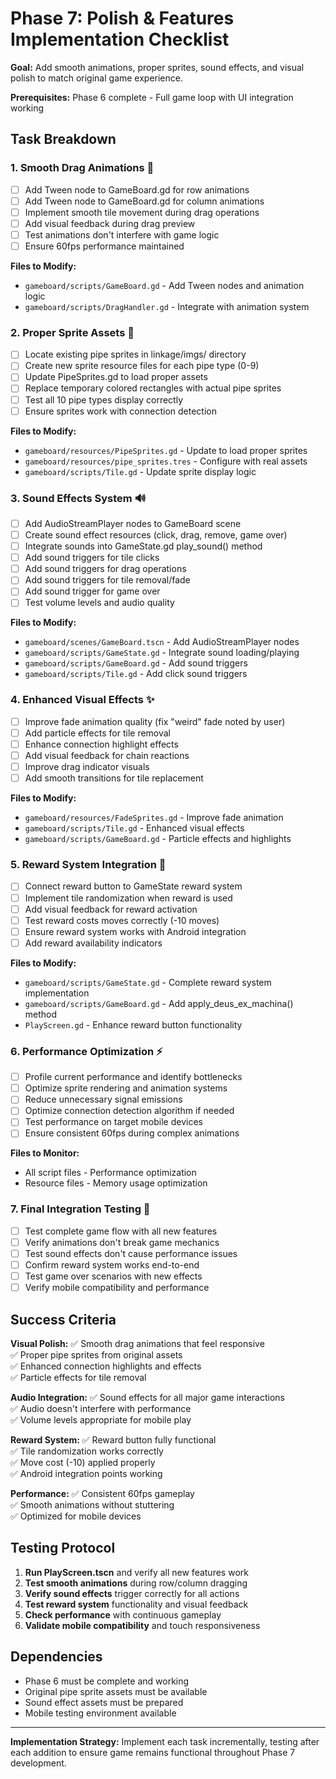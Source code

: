 # Phase 7: Polish & Features Implementation Checklist

**Goal:** Add smooth animations, proper sprites, sound effects, and visual polish to match original game experience.

**Prerequisites:** Phase 6 complete - Full game loop with UI integration working

## Task Breakdown

### 1. Smooth Drag Animations 🎯
- [ ] Add Tween node to GameBoard.gd for row animations
- [ ] Add Tween node to GameBoard.gd for column animations  
- [ ] Implement smooth tile movement during drag operations
- [ ] Add visual feedback during drag preview
- [ ] Test animations don't interfere with game logic
- [ ] Ensure 60fps performance maintained

**Files to Modify:**
- `gameboard/scripts/GameBoard.gd` - Add Tween nodes and animation logic
- `gameboard/scripts/DragHandler.gd` - Integrate with animation system

### 2. Proper Sprite Assets 🎨
- [ ] Locate existing pipe sprites in linkage/imgs/ directory
- [ ] Create new sprite resource files for each pipe type (0-9)
- [ ] Update PipeSprites.gd to load proper assets
- [ ] Replace temporary colored rectangles with actual pipe sprites
- [ ] Test all 10 pipe types display correctly
- [ ] Ensure sprites work with connection detection

**Files to Modify:**
- `gameboard/resources/PipeSprites.gd` - Update to load proper sprites
- `gameboard/resources/pipe_sprites.tres` - Configure with real assets
- `gameboard/scripts/Tile.gd` - Update sprite display logic

### 3. Sound Effects System 🔊
- [ ] Add AudioStreamPlayer nodes to GameBoard scene
- [ ] Create sound effect resources (click, drag, remove, game over)
- [ ] Integrate sounds into GameState.gd play_sound() method
- [ ] Add sound triggers for tile clicks
- [ ] Add sound triggers for drag operations
- [ ] Add sound triggers for tile removal/fade
- [ ] Add sound trigger for game over
- [ ] Test volume levels and audio quality

**Files to Modify:**
- `gameboard/scenes/GameBoard.tscn` - Add AudioStreamPlayer nodes
- `gameboard/scripts/GameState.gd` - Integrate sound loading/playing
- `gameboard/scripts/GameBoard.gd` - Add sound triggers
- `gameboard/scripts/Tile.gd` - Add click sound triggers

### 4. Enhanced Visual Effects ✨
- [ ] Improve fade animation quality (fix "weird" fade noted by user)
- [ ] Add particle effects for tile removal
- [ ] Enhance connection highlight effects
- [ ] Add visual feedback for chain reactions
- [ ] Improve drag indicator visuals
- [ ] Add smooth transitions for tile replacement

**Files to Modify:**
- `gameboard/resources/FadeSprites.gd` - Improve fade animation
- `gameboard/scripts/Tile.gd` - Enhanced visual effects
- `gameboard/scripts/GameBoard.gd` - Particle effects and highlights

### 5. Reward System Integration 🎁
- [ ] Connect reward button to GameState reward system
- [ ] Implement tile randomization when reward is used
- [ ] Add visual feedback for reward activation
- [ ] Test reward costs moves correctly (-10 moves)
- [ ] Ensure reward system works with Android integration
- [ ] Add reward availability indicators

**Files to Modify:**
- `gameboard/scripts/GameState.gd` - Complete reward system implementation
- `gameboard/scripts/GameBoard.gd` - Add apply_deus_ex_machina() method
- `PlayScreen.gd` - Enhance reward button functionality

### 6. Performance Optimization ⚡
- [ ] Profile current performance and identify bottlenecks
- [ ] Optimize sprite rendering and animation systems
- [ ] Reduce unnecessary signal emissions
- [ ] Optimize connection detection algorithm if needed
- [ ] Test performance on target mobile devices
- [ ] Ensure consistent 60fps during complex animations

**Files to Monitor:**
- All script files - Performance optimization
- Resource files - Memory usage optimization

### 7. Final Integration Testing 🧪
- [ ] Test complete game flow with all new features
- [ ] Verify animations don't break game mechanics
- [ ] Test sound effects don't cause performance issues
- [ ] Confirm reward system works end-to-end
- [ ] Test game over scenarios with new effects
- [ ] Verify mobile compatibility and performance

## Success Criteria

**Visual Polish:**
✅ Smooth drag animations that feel responsive  
✅ Proper pipe sprites from original assets  
✅ Enhanced connection highlights and effects  
✅ Particle effects for tile removal  

**Audio Integration:**
✅ Sound effects for all major game interactions  
✅ Audio doesn't interfere with performance  
✅ Volume levels appropriate for mobile play  

**Reward System:**
✅ Reward button fully functional  
✅ Tile randomization works correctly  
✅ Move cost (-10) applied properly  
✅ Android integration points working  

**Performance:**
✅ Consistent 60fps gameplay  
✅ Smooth animations without stuttering  
✅ Optimized for mobile devices  

## Testing Protocol

1. **Run PlayScreen.tscn** and verify all new features work
2. **Test smooth animations** during row/column dragging
3. **Verify sound effects** trigger correctly for all actions
4. **Test reward system** functionality and visual feedback
5. **Check performance** with continuous gameplay
6. **Validate mobile compatibility** and touch responsiveness

## Dependencies

- Phase 6 must be complete and working
- Original pipe sprite assets must be available
- Sound effect assets must be prepared
- Mobile testing environment available

---

**Implementation Strategy:** Implement each task incrementally, testing after each addition to ensure game remains functional throughout Phase 7 development.
